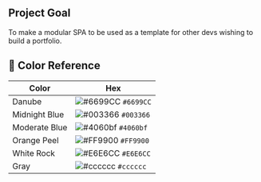 ## Project Goal
To make a modular SPA to be used as a template for other devs wishing to build a portfolio.

## 🎨 Color Reference

| Color          | Hex                                                                |
| -------------- | ------------------------------------------------------------------ |
| Danube         | ![#6699CC](https://via.placeholder.com/10/6699CC?text=+) `#6699CC` |
| Midnight Blue  | ![#003366](https://via.placeholder.com/10/003366?text=+) `#003366` |
| Moderate Blue  | ![#4060bf](https://via.placeholder.com/10/4060bf?text=+) `#4060bf` |
| Orange Peel    | ![#FF9900](https://via.placeholder.com/10/FF9900?text=+) `#FF9900` |
| White Rock     | ![#E6E6CC](https://via.placeholder.com/10/E6E6CC?text=+) `#E6E6CC` |
| Gray           | ![#cccccc](https://via.placeholder.com/10/cccccc?text=+) `#cccccc` |